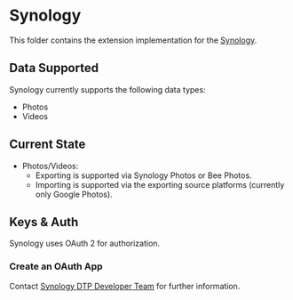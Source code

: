 # Synology
This folder contains the extension implementation for the
[Synology](https://www.synology.com).

## Data Supported

Synology currently supports the following data types:
 - Photos
 - Videos

## Current State

 - Photos/Videos:
    - Exporting is supported via Synology Photos or Bee Photos.
    - Importing is supported via the exporting source platforms (currently only Google Photos).

## Keys & Auth
Synology uses OAuth 2 for authorization.

### Create an OAuth App
Contact [Synology DTP Developer Team](dtp@synology.com) for further information.


